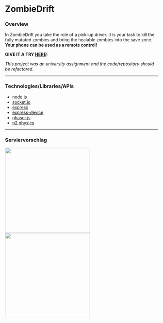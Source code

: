 # ZombieDrift

### Overview

In ZombieDrift you take the role of a pick-up driver. It is your task to kill the fully mutated zombies and bring the healable zombies into the save zone. **Your phone can be used as a remote control!**

**GIVE IT A TRY [HERE](http://mobilecomputingwebsite.azurewebsites.net)!**

*This project was an university assignment and the code/repository should be refactored.*

----------
### Technologies/Libraries/APIs

* [node.js](https://nodejs.org/en/)
* [socket.io](http://socket.io)
* [express](http://expressjs.com)
* [express-device](https://github.com/rguerreiro/express-device)
* [phaser.js](https://phaser.io)
* [p2 physics](https://github.com/schteppe/p2.js)

----------

### Serviervorschlag
<kbd>
<img src="http://tobias-roeddiger.com/assets/images/inUsage.jpg" height="280px"/>
</kbd>
<kbd>
<img src="http://tobias-roeddiger.com/assets/images/raw.png" height="280px"/>
</kbd>
